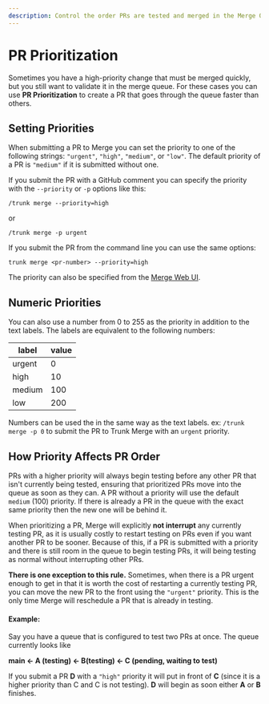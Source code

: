 ```yaml
---
description: Control the order PRs are tested and merged in the Merge Queue
---
```


# PR Prioritization

Sometimes you have a high-priority change that must be merged quickly, but you still want to validate it in the merge queue. For these cases you can use **PR Prioritization** to create a PR that goes through the queue faster than others.

## Setting Priorities

When submitting a PR to Merge you can set the priority to one of the following strings: `"urgent"`, `"high"`, `"medium"`, or `"low"`. The default priority of a PR is `"medium"` if it is submitted without one.&#x20;

If you submit the PR with a GitHub comment you can specify the priority with the `--priority` or `-p` options like this:

```
/trunk merge --priority=high
```

or

```
/trunk merge -p urgent
```

If you submit the PR from the command line you can use the same options:

```
trunk merge <pr-number> --priority=high
```

The priority can also be specified from the [Merge Web UI](using-the-webapp.md).

## Numeric Priorities

You can also use a number from 0 to 255 as the priority in addition to the text labels. The labels are equivalent to the following numbers:

| label  | value |
| ------ | ----- |
| urgent | 0     |
| high   | 10    |
| medium | 100   |
| low    | 200   |

Numbers can be used the in the same way as the text labels. ex: `/trunk merge -p 0` to submit the PR to Trunk Merge with an `urgent` priority.

## How Priority Affects PR Order

PRs with a higher priority will always begin testing before any other PR that isn't currently being tested, ensuring that prioritized PRs move into the queue as soon as they can. A PR without a priority will use the default `medium` (100) priority. If there is already a PR in the queue with the exact same priority then the new one will be behind it.&#x20;

When prioritizing a PR, Merge will explicitly **not interrupt** any currently testing PR, as it is usually costly to restart testing on PRs even if you want another PR to be sooner. Because of this, if a PR is submitted with a priority and there is still room in the queue to begin testing PRs, it will being testing as normal without interrupting other PRs.

**There is one exception to this rule.** Sometimes, when there is a PR urgent enough to get in that it is worth the cost of restarting a currently testing PR, you can move the new PR to the front using the `"urgent"` priority. This is the only time Merge will reschedule a PR that is already in testing.

#### Example:

Say you have a queue that is configured to test two PRs at once. The queue currently looks like

**main <- A (testing) <- B(testing) <- C (pending, waiting to test)**

If you submit a PR **D** with a `"high"` priority it will put in front of **C** (since it is a higher priority than C and C is not testing). **D** will begin as soon either **A** or **B** finishes.
